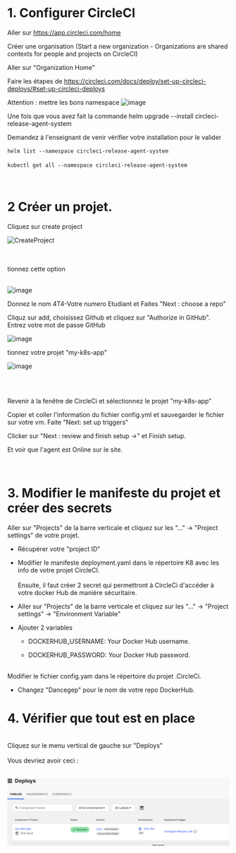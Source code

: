 
# 1. Configurer CircleCI

Aller sur https://app.circleci.com/home

Créer une organisation  (Start a new organization - Organizations are shared contexts for people and projects on CircleCI)

Aller sur "Organization Home"


Faire les étapes de https://circleci.com/docs/deploy/set-up-circleci-deploys/#set-up-circleci-deploys

Attention : mettre les bons namespace
![image](https://github.com/user-attachments/assets/0e105b8a-da01-471d-9ede-a0aac95c37cd)

Une fois que vous avez fait la commande helm upgrade --install circleci-release-agent-system

Demandez à l'enseignant de venir vérifier votre installation pour le valider


````
helm list --namespace circleci-release-agent-system

kubectl get all --namespace circleci-release-agent-system
````

<br>

# 2 Créer un projet.


Cliquez sur create project


![CreateProject](https://github.com/user-attachments/assets/cc05f981-bef5-4350-aa8b-d71f69719a95)

<br>
<br>
tionnez cette option
<br><br>

![image](https://github.com/user-attachments/assets/aae0eaa7-3701-46a2-a20f-1e2a91f88d5d)

Donnez le nom 4T4-Votre numero Etudiant et Faites "Next : choose a repo"

Cliquz sur add, choisissez Github et cliquez sur "Authorize in GitHub". Entrez votre mot de passe GitHub

![image](https://github.com/user-attachments/assets/3d80186e-4f5b-4d7a-942c-cc612adb713e)


tionnez votre projet "my-k8s-app"


![image](https://github.com/user-attachments/assets/be314ebf-1ec9-4a27-ab09-f232ab592702)


<br>
<br>


Revenir à la fenêtre de CircleCi et sélectionnez le projet "my-k8s-app"

Copier et coller l'information du fichier config.yml et sauvegarder le fichier sur votre vm. Faite "Next: set up triggers"

Clicker sur "Next : review and finish setup ->"  et Finish setup.


Et voir que l'agent est Online sur le site.
<br><br><br>
# 3. Modifier le manifeste du projet et créer des secrets

Aller sur "Projects" de la barre verticale et cliquez sur les "..." -> "Project settings" de votre projet.

- Récupérer votre "project ID"

- Modifier le manifeste deployment.yaml dans le répertoire K8 avec les info de votre projet CircleCI.
<br><br>
Ensuite, il faut créer 2 secret qui permettront à CircleCi d'accéder à votre docker Hub de manière sécuritaire.

- Aller sur "Projects" de la barre verticale et cliquez sur les "..." -> "Project settings" -> "Environment Variable"

- Ajouter 2 variables

  - DOCKERHUB_USERNAME: Your Docker Hub username.
  
  - DOCKERHUB_PASSWORD: Your Docker Hub password.
<br><br>

Modifier le fichier config.yam dans le répertoire du projet .CircleCi.

- Changez "Dancegep" pour le nom de votre repo DockerHub.
  

# 4. Vérifier que tout est en place
<br>
Cliquez sur le menu vertical de gauche sur "Deploys"
<br><br>
Vous devriez avoir ceci :
<br><br>

![Alt text](image.png)
